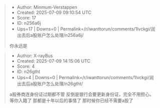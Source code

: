 > - Author: Minmum-Verstappen
> - Created: 2025-07-09 09:10:54 UTC
> - Score: 17
> - ID: n256a6j
> - Ups=17 | Downs=0 | Permalink=/r/iwanttorun/comments/1lvckgi/润出去后a股账户怎么处理/n256a6j/
>
> 你永远是

> - Author: X-rayBus
> - Created: 2025-07-09 14:15:06 UTC
> - Score: 4
> - ID: n26gtht
> - Ups=4 | Downs=0 | Permalink=/r/iwanttorun/comments/1lvckgi/润出去后a股账户怎么处理/n26gtht/
>
> a股券商连身份证过期都不管 反倒是银行会要更新身份证，完全不用担心。
> 等你入籍了 那都是十年以后的事情了 那时候你已经不需要a股了
